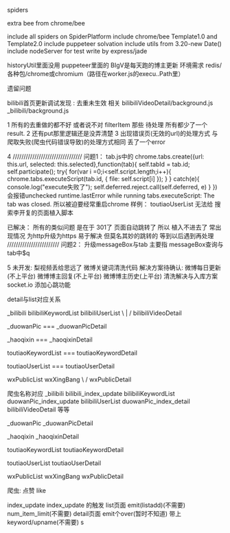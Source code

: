 spiders

extra bee from chrome/bee 

include all spiders on SpiderPlatform
include chrome/bee Template1.0 and Template2.0
include puppeteer solvation
include utils from 3.20-new Date()
include nodeServer for test write by express/jade

historyUtil里面没用
puppeteer里面的 BIgV是每天跑的博主更新 环境需求 redis/各种包/chrome或chromium（路径在worker.js的execu..Path里）

遗留问题

bilibili首页更新调试发现 : 去重未生效 相关 bilibiliVideoDetail/background.js
                                       _bilibili/background.js

1  所有的去重做的都不好 或者说不对 filterItem 那些 待处理 所有都少了一个result.
2  还有put那里逻辑还是没弄清楚
3  出现错误页(无效的url)的处理方式 与 爬取失败(爬虫代码错误导致)的处理方式相同 丢了一个error

4   ////////////////////////////////
    问题1：
    tab.js中的
        chrome.tabs.create({url: this.url, selected: this.selected},function(tab){
                    self.tabId = tab.id;
                    self.participate();
                    try{
                        for(var i =0;i<self.script.length;i++){
                            chrome.tabs.executeScript(tab.id, {
                                file: self.script[i]
                            });
                        }
                    }
                    catch(e){
                        console.log("execute失败了");
                        self.deferred.reject.call(self.deferred, e)
                    }
                })
        会报错unchecked runtime.lastError while running tabs.executeScript: The tab was closed.
   所以被迫要经常重启chrome
   样例： toutiaoUserList 无法给 搜索李开复的页面植入脚本

   已解决： 所有的类似问题 是在于 301了 页面自动跳转了 所以 植入不进去了 常出现情况 为http升级为https 易于解决 但莫名其妙的跳转的 等到以后遇到再处理
   ////////////////////////
   问题2：
   升级messageBox与tab 主要指 messageBox查询与tab中$q

5  未开发: 梨视频丢给思远了 微博关键词清洗代码
   解决方案待确认: 微博每日更新(不上平台) 微博博主回复(不上平台) 微博博主历史(上平台) 清洗解决与入库方案
   socket.io 添加心跳功能



detail与list对应关系

_bilibili bilibiliKeywordList bilibiliUserList
     \             |                 /
             bilibiliVideoDetail

_duowanPic === _duowanPicDetail

_haoqixin === _haoqixinDetail

toutiaoKeywordList === toutiaoKeywordDetail

toutiaoUserList === toutiaoUserDetail

wxPublicList wxXingBang
     \           /
     wxPublicDetail


爬虫名称对应
_bilibili                      bilibili_index_update
bilibiliKeywordList            duowanPic_index_update
bilibiliUserList               duowanPic_index_detail
bilibiliVideoDetail                 等等

_duowanPic
_duowanPicDetail

_haoqixin
_haoqixinDetail

toutiaoKeywordList
toutiaoKeywordDetail

toutiaoUserList
toutiaoUserDetail

wxPublicList
wxXingBang
wxPublicDetail


爬虫: 点赞 like


index_update
index_update 的触发
list页面 emit(listadd)(不需要) num_item_limit(不需要)
detail页面 emit个over(暂时不知道) 带上keyword/upname(不需要)
             s